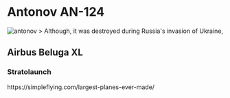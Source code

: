 <title>The 3 Coolest and Largest Planes</title>
<h1>Antonov AN-124</h1>
<img src="https://live.staticflickr.com/65535/51911482284_f84531e50a_b.jpg" alt=antonov An-124">
> Although, it was destroyed during Russia's invasion of Ukraine, 
<h2>Airbus Beluga XL</h2>

<h3>Stratolaunch</h3>
https://simpleflying.com/largest-planes-ever-made/
